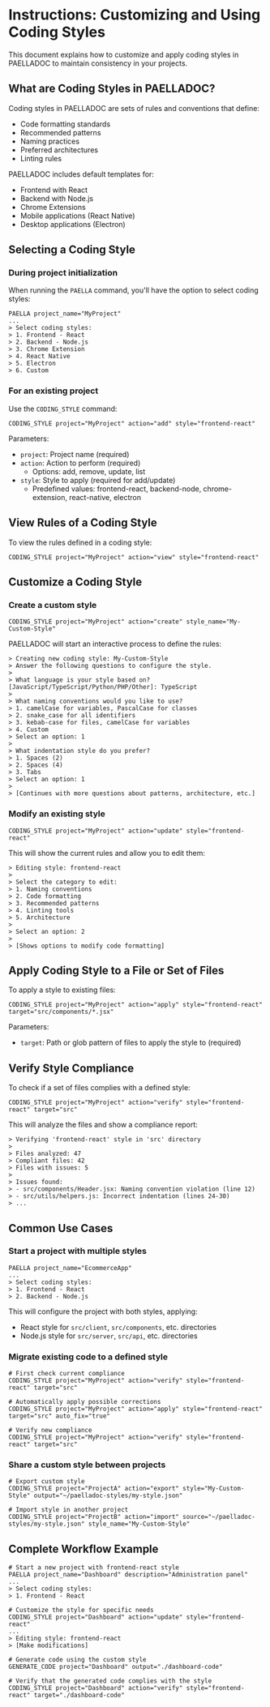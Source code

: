 # Instructions: Customizing and Using Coding Styles

This document explains how to customize and apply coding styles in PAELLADOC to maintain consistency in your projects.

## What are Coding Styles in PAELLADOC?

Coding styles in PAELLADOC are sets of rules and conventions that define:
- Code formatting standards
- Recommended patterns
- Naming practices
- Preferred architectures
- Linting rules

PAELLADOC includes default templates for:
- Frontend with React
- Backend with Node.js
- Chrome Extensions
- Mobile applications (React Native)
- Desktop applications (Electron)

## Selecting a Coding Style

### During project initialization

When running the `PAELLA` command, you'll have the option to select coding styles:

```
PAELLA project_name="MyProject"
...
> Select coding styles:
> 1. Frontend - React
> 2. Backend - Node.js
> 3. Chrome Extension
> 4. React Native
> 5. Electron
> 6. Custom
```

### For an existing project

Use the `CODING_STYLE` command:

```
CODING_STYLE project="MyProject" action="add" style="frontend-react"
```

Parameters:
- `project`: Project name (required)
- `action`: Action to perform (required)
  - Options: add, remove, update, list
- `style`: Style to apply (required for add/update)
  - Predefined values: frontend-react, backend-node, chrome-extension, react-native, electron

## View Rules of a Coding Style

To view the rules defined in a coding style:

```
CODING_STYLE project="MyProject" action="view" style="frontend-react"
```

## Customize a Coding Style

### Create a custom style

```
CODING_STYLE project="MyProject" action="create" style_name="My-Custom-Style"
```

PAELLADOC will start an interactive process to define the rules:

```
> Creating new coding style: My-Custom-Style
> Answer the following questions to configure the style.
> 
> What language is your style based on? [JavaScript/TypeScript/Python/PHP/Other]: TypeScript
> 
> What naming conventions would you like to use?
> 1. camelCase for variables, PascalCase for classes
> 2. snake_case for all identifiers
> 3. kebab-case for files, camelCase for variables
> 4. Custom
> Select an option: 1
> 
> What indentation style do you prefer?
> 1. Spaces (2)
> 2. Spaces (4)
> 3. Tabs
> Select an option: 1
> 
> [Continues with more questions about patterns, architecture, etc.]
```

### Modify an existing style

```
CODING_STYLE project="MyProject" action="update" style="frontend-react"
```

This will show the current rules and allow you to edit them:

```
> Editing style: frontend-react
> 
> Select the category to edit:
> 1. Naming conventions
> 2. Code formatting
> 3. Recommended patterns
> 4. Linting tools
> 5. Architecture
> 
> Select an option: 2
> 
> [Shows options to modify code formatting]
```

## Apply Coding Style to a File or Set of Files

To apply a style to existing files:

```
CODING_STYLE project="MyProject" action="apply" style="frontend-react" target="src/components/*.jsx"
```

Parameters:
- `target`: Path or glob pattern of files to apply the style to (required)

## Verify Style Compliance

To check if a set of files complies with a defined style:

```
CODING_STYLE project="MyProject" action="verify" style="frontend-react" target="src"
```

This will analyze the files and show a compliance report:

```
> Verifying 'frontend-react' style in 'src' directory
> 
> Files analyzed: 47
> Compliant files: 42
> Files with issues: 5
> 
> Issues found:
> - src/components/Header.jsx: Naming convention violation (line 12)
> - src/utils/helpers.js: Incorrect indentation (lines 24-30)
> ...
```

## Common Use Cases

### Start a project with multiple styles

```
PAELLA project_name="EcommerceApp" 
...
> Select coding styles:
> 1. Frontend - React
> 2. Backend - Node.js
```

This will configure the project with both styles, applying:
- React style for `src/client`, `src/components`, etc. directories
- Node.js style for `src/server`, `src/api`, etc. directories

### Migrate existing code to a defined style

```
# First check current compliance
CODING_STYLE project="MyProject" action="verify" style="frontend-react" target="src"

# Automatically apply possible corrections
CODING_STYLE project="MyProject" action="apply" style="frontend-react" target="src" auto_fix="true"

# Verify new compliance
CODING_STYLE project="MyProject" action="verify" style="frontend-react" target="src"
```

### Share a custom style between projects

```
# Export custom style
CODING_STYLE project="ProjectA" action="export" style="My-Custom-Style" output="~/paelladoc-styles/my-style.json"

# Import style in another project
CODING_STYLE project="ProjectB" action="import" source="~/paelladoc-styles/my-style.json" style_name="My-Custom-Style"
```

## Complete Workflow Example

```
# Start a new project with frontend-react style
PAELLA project_name="Dashboard" description="Administration panel"
...
> Select coding styles:
> 1. Frontend - React

# Customize the style for specific needs
CODING_STYLE project="Dashboard" action="update" style="frontend-react"
...
> Editing style: frontend-react
> [Make modifications]

# Generate code using the custom style
GENERATE_CODE project="Dashboard" output="./dashboard-code"

# Verify that the generated code complies with the style
CODING_STYLE project="Dashboard" action="verify" style="frontend-react" target="./dashboard-code"
``` 